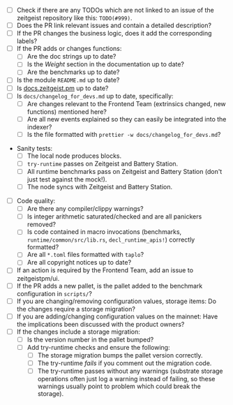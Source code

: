 - [ ] Check if there are any TODOs which are not linked to an issue of the
      zeitgeist repository like this: `TODO(#999)`.
- [ ] Does the PR link relevant issues and contain a detailed description?
- [ ] If the PR changes the business logic, does it add the corresponding
      labels?
- [ ] If the PR adds or changes functions:
  - [ ] Are the doc strings up to date?
  - [ ] Is the _Weight_ section in the documentation up to date?
  - [ ] Are the benchmarks up to date?
- [ ] Is the module `README.md` up to date?
- [ ] Is [docs.zeitgeist.pm] up to date?
- [ ] Is `docs/changelog_for_devs.md` up to date, specifically:
  - [ ] Are changes relevant to the Frontend Team (extrinsics changed, new
        functions) mentioned here?
  - [ ] Are all new events explained so they can easily be integrated into the
        indexer?
  - [ ] Is the file formatted with `prettier -w docs/changelog_for_devs.md`?
- Sanity tests:
  - [ ] The local node produces blocks.
  - [ ] `try-runtime` passes on Zeitgeist and Battery Station.
  - [ ] All runtime benchmarks pass on Zeitgeist and Battery Station (don't just
        test against the mock!).
  - [ ] The node syncs with Zeitgeist and Battery Station.
- [ ] Code quality:
  - [ ] Are there any compiler/clippy warnings?
  - [ ] Is integer arithmetic saturated/checked and are all panickers removed?
  - [ ] Is code contained in macro invocations (benchmarks,
        `runtime/common/src/lib.rs`, `decl_runtime_apis!`) correctly formatted?
  - [ ] Are all `*.toml` files formatted with `taplo`?
  - [ ] Are all copyright notices up to date?
- [ ] If an action is required by the Frontend Team, add an issue to
      zeitgeistpm/ui.
- [ ] If the PR adds a new pallet, is the pallet added to the benchmark
      configuration in `scripts/`?
- [ ] If you are changing/removing configuration values, storage items: Do the
      changes require a storage migration?
- [ ] If you are adding/changing configuration values on the mainnet: Have the
      implications been discussed with the product owners?
- [ ] If the changes include a storage migration:
  - [ ] Is the version number in the pallet bumped?
  - [ ] Add try-runtime checks and ensure the following:
    - [ ] The storage migration bumps the pallet version correctly.
    - [ ] The try-runtime _fails_ if you comment out the migration code.
    - [ ] The try-runtime passes without any warnings (substrate storage
          operations often just log a warning instead of failing, so these
          warnings usually point to problem which could break the storage).

[docs.zeitgeist.pm]: docs.zeitgeist.pm
